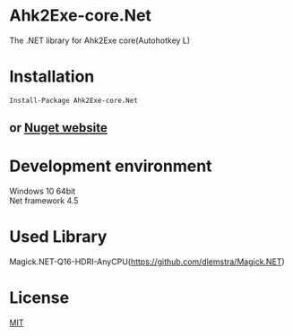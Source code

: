 # Ahk2Exe-core.Net

The .NET library for Ahk2Exe core(Autohotkey L)

# Installation

```
Install-Package Ahk2Exe-core.Net
```

## or [Nuget website](https://www.nuget.org/packages/Ahk2Exe-core.Net/1.0.0)

# Development environment

Windows 10 64bit <br>
Net framework 4.5 <br>

# Used Library

Magick.NET-Q16-HDRI-AnyCPU(https://github.com/dlemstra/Magick.NET)

# License

[MIT](./LICENSE)
